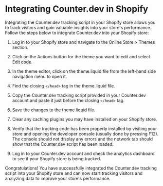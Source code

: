 # Integrating Counter.dev in Shopify

Integrating the Counter.dev tracking script in your Shopify store allows you to
track visitors and gain valuable insights into your store's performance. Follow
the steps below to integrate Counter.dev into your Shopify store:

1. Log in to your Shopify store and navigate to the Online Store > Themes
section.

2. Click on the Actions button for the theme you want to edit and select Edit
code.

3. In the theme editor, click on the theme.liquid file from the left-hand side
navigation menu to open it.

4. Find the closing `</head>` tag in the theme.liquid file.

5. Copy the Counter.dev tracking script provided in your Counter.dev account
and paste it just before the closing `</head>` tag.

6. Save the changes to the theme.liquid file.

7. Clear any caching plugins you may have installed on your Shopify store.

8. Verify that the tracking code has been properly installed by visiting your
store and opening the developer console (usually done by pressing F12). The
console should not display any errors and the network tab should show that the
Counter.dev script has been loaded.

9. Log in to your Counter.dev account and check the analytics dashboard to see
if your Shopify store is being tracked.

Congratulations! You have successfully integrated the Counter.dev tracking
script into your Shopify store and can now start tracking visitors and
analyzing data to improve your store's performance.
